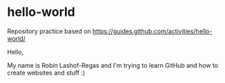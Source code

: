 # hello-world
Repository practice based on https://guides.github.com/activities/hello-world/

Hello,

My name is Robin Lashof-Regas and I'm trying to learn GitHub and how to create websites and stuff :)
